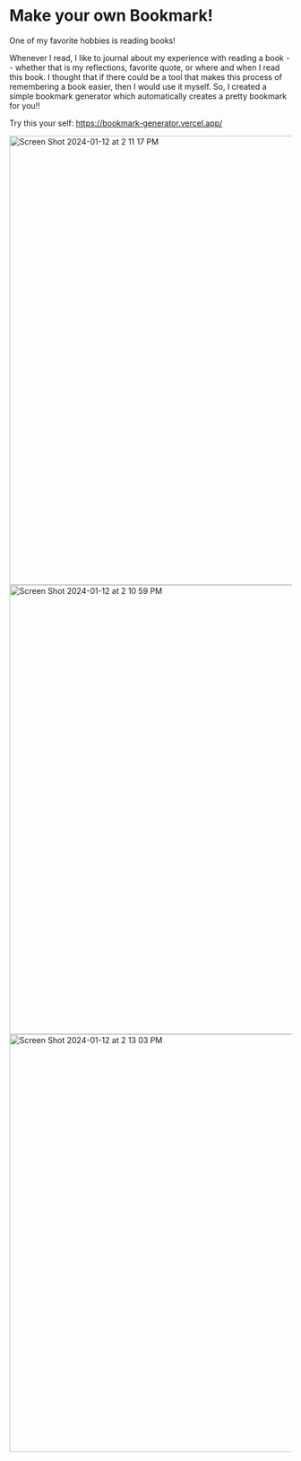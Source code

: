 # Make your own Bookmark! 

One of my favorite hobbies is reading books! 

Whenever I read, I like to journal about my experience with reading a book -- whether that is my reflections, favorite quote, or where and when I read this book. I thought that if there could be a tool that makes this process of remembering a book easier, then I would use it myself. So, I created a simple bookmark generator which automatically creates a pretty bookmark for you!!  

Try this your self: https://bookmark-generator.vercel.app/ 



<img width="800" alt="Screen Shot 2024-01-12 at 2 11 17 PM" src="https://github.com/chaeyeonlee07/bookmark-generator/assets/130931438/ee06f525-fea8-412b-99a4-ffa6e15bfd17">
<img width="800" alt="Screen Shot 2024-01-12 at 2 10 59 PM" src="https://github.com/chaeyeonlee07/bookmark-generator/assets/130931438/588140b5-b1b9-455b-a1bf-aa32264e73c7">
<img width="744" alt="Screen Shot 2024-01-12 at 2 13 03 PM" src="https://github.com/chaeyeonlee07/bookmark-generator/assets/130931438/aebc06b4-2458-41cf-ad9f-2bd9e4b02abd">
